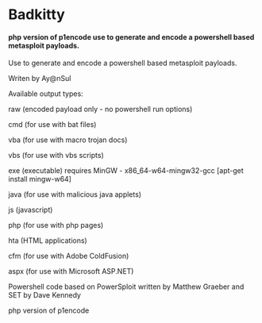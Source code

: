 Badkitty
=========
#### php version of p1encode use to generate and encode a powershell based metasploit payloads.

Use to generate and encode a powershell based metasploit payloads.

Writen by Ay@nSul

Available output types:

raw (encoded payload only - no powershell run options)

cmd (for use with bat files)

vba (for use with macro trojan docs)

vbs (for use with vbs scripts)

exe (executable) requires MinGW - x86_64-w64-mingw32-gcc [apt-get install mingw-w64]

java (for use with malicious java applets)

js (javascript)

php (for use with php pages)

hta (HTML applications)

cfm (for use with Adobe ColdFusion)

aspx (for use with Microsoft ASP.NET)

Powershell code based on PowerSploit written by Matthew Graeber and SET by Dave Kennedy

php version of p1encode


